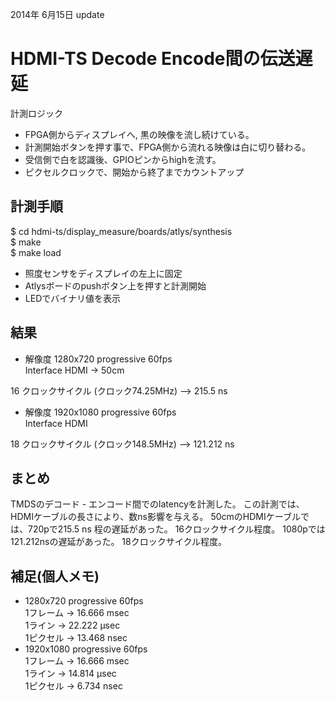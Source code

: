 2014年 6月15日 update

# HDMI-TS Decode Encode間の伝送遅延 #

計測ロジック
- FPGA側からディスプレイへ, 黒の映像を流し続けている。  
- 計測開始ボタンを押す事で、FPGA側から流れる映像は白に切り替わる。 
- 受信側で白を認識後、GPIOピンからhighを流す。
- ピクセルクロックで、開始から終了までカウントアップ  


## 計測手順

$ cd hdmi-ts/display_measure/boards/atlys/synthesis  
$ make  
$ make load  
  
- 照度センサをディスプレイの左上に固定
- Atlysボードのpushボタン上を押すと計測開始
- LEDでバイナリ値を表示

## 結果 ##


*  解像度     1280x720 progressive 60fps   
  Interface  HDMI -> 50cm

16 クロックサイクル (クロック74.25MHz)
  --> 215.5 ns

*  解像度     1920x1080 progressive 60fps   
  Interface  HDMI  

18 クロックサイクル (クロック148.5MHz)
  --> 121.212 ns

## まとめ ##

TMDSのデコード - エンコード間でのlatencyを計測した。
この計測では、HDMIケーブルの長さにより、数ns影響を与える。
50cmのHDMIケーブルでは、720pで215.5 ns 程の遅延があった。
16クロックサイクル程度。
1080pでは121.212nsの遅延があった。
18クロックサイクル程度。


## 補足(個人メモ) ##

- 1280x720 progressive 60fps   
  1フレーム -> 16.666 msec  
  1ライン   -> 22.222 μsec  
  1ピクセル -> 13.468 nsec 
- 1920x1080 progressive 60fps  
  1フレーム -> 16.666 msec  
  1ライン   -> 14.814 μsec  
  1ピクセル ->  6.734 nsec 


